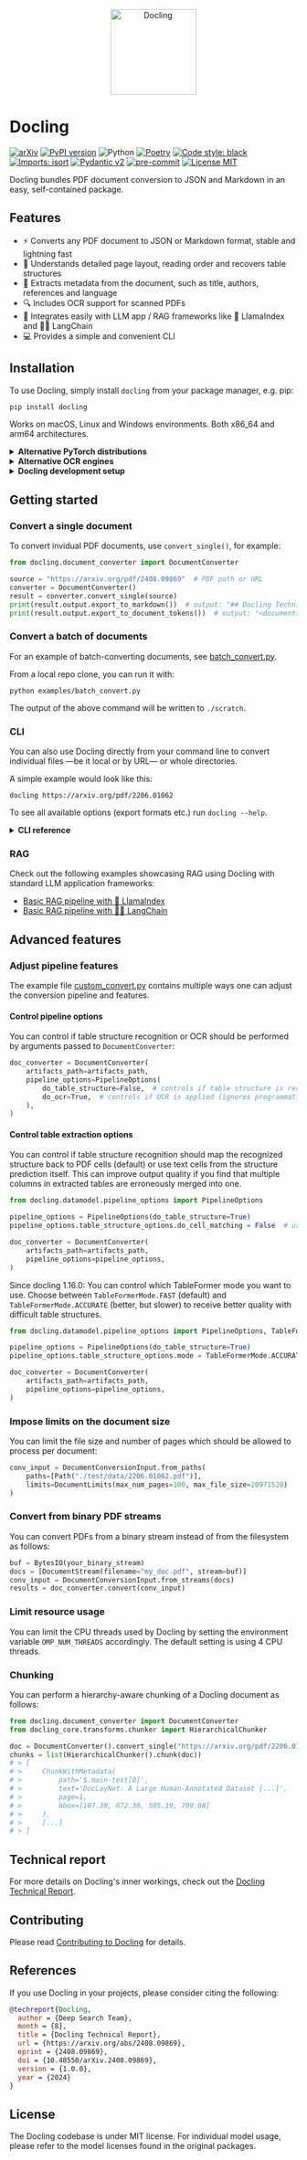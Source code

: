<p align="center">
  <a href="https://github.com/ds4sd/docling">
    <img loading="lazy" alt="Docling" src="https://github.com/DS4SD/docling/raw/main/logo.png" width="150" />
  </a>
</p>

# Docling

[![arXiv](https://img.shields.io/badge/arXiv-2408.09869-b31b1b.svg)](https://arxiv.org/abs/2408.09869)
[![PyPI version](https://img.shields.io/pypi/v/docling)](https://pypi.org/project/docling/)
![Python](https://img.shields.io/badge/python-3.10%20%7C%203.11%20%7C%203.12-blue)
[![Poetry](https://img.shields.io/endpoint?url=https://python-poetry.org/badge/v0.json)](https://python-poetry.org/)
[![Code style: black](https://img.shields.io/badge/code%20style-black-000000.svg)](https://github.com/psf/black)
[![Imports: isort](https://img.shields.io/badge/%20imports-isort-%231674b1?style=flat&labelColor=ef8336)](https://pycqa.github.io/isort/)
[![Pydantic v2](https://img.shields.io/endpoint?url=https://raw.githubusercontent.com/pydantic/pydantic/main/docs/badge/v2.json)](https://pydantic.dev)
[![pre-commit](https://img.shields.io/badge/pre--commit-enabled-brightgreen?logo=pre-commit&logoColor=white)](https://github.com/pre-commit/pre-commit)
[![License MIT](https://img.shields.io/github/license/DS4SD/docling)](https://opensource.org/licenses/MIT)

Docling bundles PDF document conversion to JSON and Markdown in an easy, self-contained package.

## Features
* ⚡ Converts any PDF document to JSON or Markdown format, stable and lightning fast
* 📑 Understands detailed page layout, reading order and recovers table structures
* 📝 Extracts metadata from the document, such as title, authors, references and language
* 🔍 Includes OCR support for scanned PDFs
* 🤖 Integrates easily with LLM app / RAG frameworks like 🦙 LlamaIndex and 🦜🔗 LangChain
* 💻 Provides a simple and convenient CLI

## Installation

To use Docling, simply install `docling` from your package manager, e.g. pip:
```bash
pip install docling
```

Works on macOS, Linux and Windows environments. Both x86_64 and arm64 architectures.

<details>
  <summary><b>Alternative PyTorch distributions</b></summary>

  The Docling models depend on the [PyTorch](https://pytorch.org/) library.
  Depending on your architecture, you might want to use a different distribution of `torch`.
  For example, you might want support for different accelerator or for a cpu-only version.
  All the different ways for installing `torch` are listed on their website <https://pytorch.org/>.

  One common situation is the installation on Linux systems with cpu-only support.
  In this case, we suggest the installation of Docling with the following options

  ```bash
  # Example for installing on the Linux cpu-only version
  pip install docling --extra-index-url https://download.pytorch.org/whl/cpu
  ```
</details>

<details>
  <summary><b>Alternative OCR engines</b></summary>

  Docling supports multiple OCR engines for processing scanned documents. The current version provides
  the following engines.

  | Engine | Installation | Usage |
  | ------ | ------------ | ----- |
  | [EasyOCR](https://github.com/JaidedAI/EasyOCR) | Default in Docling or via `pip install easyocr`. | `EasyOcrOptions` |
  | Tesseract | System dependency. See description for Tesseract and Tesserocr below.  | `TesseractOcrOptions` |
  | Tesseract CLI | System dependency. See description below. | `TesseractCliOcrOptions` |

  The Docling `DocumentConverter` allows to choose the OCR engine with the `ocr_options` settings. For example

  ```python
    from docling.datamodel.base_models import ConversionStatus, PipelineOptions
    from docling.datamodel.pipeline_options import PipelineOptions, EasyOcrOptions, TesseractOcrOptions
    from docling.document_converter import DocumentConverter

    pipeline_options = PipelineOptions()
    pipeline_options.do_ocr = True
    pipeline_options.ocr_options = TesseractOcrOptions()  # Use Tesseract

    doc_converter = DocumentConverter(
        pipeline_options=pipeline_options,
    )
  ```

  #### Tesseract installation

  [Tesseract](https://github.com/tesseract-ocr/tesseract) is a popular OCR engine which is available
  on most operating systems. For using this engine with Docling, Tesseract must be installed on your
  system, using the packaging tool of your choice. Below we provide example commands.
  After installing Tesseract you are expected to provide the path to its language files using the
  `TESSDATA_PREFIX` environment variable (note that it must terminate with a slash `/`).

  For macOS, we reccomend using [Homebrew](https://brew.sh/).

  ```console
  brew install tesseract leptonica pkg-config
  TESSDATA_PREFIX=/opt/homebrew/share/tessdata/
  echo "Set TESSDATA_PREFIX=${TESSDATA_PREFIX}"
  ```

  For Debian-based systems.

  ```console
  apt-get install tesseract-ocr tesseract-ocr-eng libtesseract-dev libleptonica-dev pkg-config
  TESSDATA_PREFIX=$(dpkg -L tesseract-ocr-eng | grep tessdata$)
  echo "Set TESSDATA_PREFIX=${TESSDATA_PREFIX}"
  ```

  For RHEL systems.

  ```console
  dnf install tesseract tesseract-devel tesseract-langpack-eng leptonica-devel
  TESSDATA_PREFIX=/usr/share/tesseract/tessdata/
  echo "Set TESSDATA_PREFIX=${TESSDATA_PREFIX}"
  ```

  #### Linking to Tesseract
  The most efficient usage of the Tesseract library is via linking. Docling is using
  the [Tesserocr](https://github.com/sirfz/tesserocr) package for this.

  If you get into installation issues of Tesserocr, we suggest using the following
  installation options:

  ```console
  pip uninstall tesserocr
  pip install --no-binary :all: tesserocr
  ```
</details>

<details>
  <summary><b>Docling development setup</b></summary>

  To develop for Docling (features, bugfixes etc.), install as follows from your local clone's root dir:
  ```bash
  poetry install --all-extras
  ```
</details>

## Getting started

### Convert a single document

To convert invidual PDF documents, use `convert_single()`, for example:

```python
from docling.document_converter import DocumentConverter

source = "https://arxiv.org/pdf/2408.09869"  # PDF path or URL
converter = DocumentConverter()
result = converter.convert_single(source)
print(result.output.export_to_markdown())  # output: "## Docling Technical Report[...]"
print(result.output.export_to_document_tokens())  # output: "<document><title><page_1><loc_20>..."
```

### Convert a batch of documents

For an example of batch-converting documents, see [batch_convert.py](https://github.com/DS4SD/docling/blob/main/examples/batch_convert.py).

From a local repo clone, you can run it with:

```
python examples/batch_convert.py
```
The output of the above command will be written to `./scratch`.

### CLI

You can also use Docling directly from your command line to convert individual files —be it local or by URL— or whole directories.

A simple example would look like this:
```console
docling https://arxiv.org/pdf/2206.01062
```

To see all available options (export formats etc.) run `docling --help`.

<details>
  <summary><b>CLI reference</b></summary>

  Here are the available options as of this writing (for an up-to-date listing, run `docling --help`):

  ```console
  $ docling --help

  Usage: docling [OPTIONS] source

  ╭─ Arguments ──────────────────────────────────────────────────────────────────────────────────────────────────────────────────╮
  │ *    input_sources      source  PDF files to convert. Can be local file / directory paths or URL. [default: None] [required] │
  ╰──────────────────────────────────────────────────────────────────────────────────────────────────────────────────────────────╯
  ╭─ Options ────────────────────────────────────────────────────────────────────────────────────────────────────────────────────╮
  │ --json       --no-json                            If enabled the document is exported as JSON. [default: no-json]            │
  │ --md         --no-md                              If enabled the document is exported as Markdown. [default: md]             │
  │ --txt        --no-txt                             If enabled the document is exported as Text. [default: no-txt]             │
  │ --doctags    --no-doctags                         If enabled the document is exported as Doc Tags. [default: no-doctags]     │
  │ --ocr        --no-ocr                             If enabled, the bitmap content will be processed using OCR. [default: ocr] │
  │ --backend                    [pypdfium2|docling]  The PDF backend to use. [default: docling]                                 │
  │ --output                     PATH                 Output directory where results are saved. [default: .]                     │
  │ --version                                         Show version information.                                                  │
  │ --help                                            Show this message and exit.                                                │
  ╰──────────────────────────────────────────────────────────────────────────────────────────────────────────────────────────────╯
  ```
</details>

### RAG
Check out the following examples showcasing RAG using Docling with standard LLM application frameworks:
- [Basic RAG pipeline with 🦙 LlamaIndex](https://github.com/DS4SD/docling/tree/main/examples/rag_llamaindex.ipynb)
- [Basic RAG pipeline with 🦜🔗 LangChain](https://github.com/DS4SD/docling/tree/main/examples/rag_langchain.ipynb)

## Advanced features

### Adjust pipeline features

The example file [custom_convert.py](https://github.com/DS4SD/docling/blob/main/examples/custom_convert.py) contains multiple ways
one can adjust the conversion pipeline and features.


#### Control pipeline options

You can control if table structure recognition or OCR should be performed by arguments passed to `DocumentConverter`:
```python
doc_converter = DocumentConverter(
    artifacts_path=artifacts_path,
    pipeline_options=PipelineOptions(
        do_table_structure=False,  # controls if table structure is recovered
        do_ocr=True,  # controls if OCR is applied (ignores programmatic content)
    ),
)
```

#### Control table extraction options

You can control if table structure recognition should map the recognized structure back to PDF cells (default) or use text cells from the structure prediction itself.
This can improve output quality if you find that multiple columns in extracted tables are erroneously merged into one.


```python
from docling.datamodel.pipeline_options import PipelineOptions

pipeline_options = PipelineOptions(do_table_structure=True)
pipeline_options.table_structure_options.do_cell_matching = False  # uses text cells predicted from table structure model

doc_converter = DocumentConverter(
    artifacts_path=artifacts_path,
    pipeline_options=pipeline_options,
)
```

Since docling 1.16.0: You can control which TableFormer mode you want to use. Choose between `TableFormerMode.FAST` (default) and `TableFormerMode.ACCURATE` (better, but slower) to receive better quality with difficult table structures.

```python
from docling.datamodel.pipeline_options import PipelineOptions, TableFormerMode

pipeline_options = PipelineOptions(do_table_structure=True)
pipeline_options.table_structure_options.mode = TableFormerMode.ACCURATE  # use more accurate TableFormer model

doc_converter = DocumentConverter(
    artifacts_path=artifacts_path,
    pipeline_options=pipeline_options,
)
```

### Impose limits on the document size

You can limit the file size and number of pages which should be allowed to process per document:
```python
conv_input = DocumentConversionInput.from_paths(
    paths=[Path("./test/data/2206.01062.pdf")],
    limits=DocumentLimits(max_num_pages=100, max_file_size=20971520)
)
```

### Convert from binary PDF streams

You can convert PDFs from a binary stream instead of from the filesystem as follows:
```python
buf = BytesIO(your_binary_stream)
docs = [DocumentStream(filename="my_doc.pdf", stream=buf)]
conv_input = DocumentConversionInput.from_streams(docs)
results = doc_converter.convert(conv_input)
```
### Limit resource usage

You can limit the CPU threads used by Docling by setting the environment variable `OMP_NUM_THREADS` accordingly. The default setting is using 4 CPU threads.

### Chunking

You can perform a hierarchy-aware chunking of a Docling document as follows:

```python
from docling.document_converter import DocumentConverter
from docling_core.transforms.chunker import HierarchicalChunker

doc = DocumentConverter().convert_single("https://arxiv.org/pdf/2206.01062").legacy_output
chunks = list(HierarchicalChunker().chunk(doc))
# > [
# >     ChunkWithMetadata(
# >         path='$.main-text[0]',
# >         text='DocLayNet: A Large Human-Annotated Dataset [...]',
# >         page=1,
# >         bbox=[107.30, 672.38, 505.19, 709.08]
# >     ),
# >     [...]
# > ]
```


## Technical report

For more details on Docling's inner workings, check out the [Docling Technical Report](https://arxiv.org/abs/2408.09869).

## Contributing

Please read [Contributing to Docling](https://github.com/DS4SD/docling/blob/main/CONTRIBUTING.md) for details.


## References

If you use Docling in your projects, please consider citing the following:

```bib
@techreport{Docling,
  author = {Deep Search Team},
  month = {8},
  title = {Docling Technical Report},
  url = {https://arxiv.org/abs/2408.09869},
  eprint = {2408.09869},
  doi = {10.48550/arXiv.2408.09869},
  version = {1.0.0},
  year = {2024}
}
```

## License

The Docling codebase is under MIT license.
For individual model usage, please refer to the model licenses found in the original packages.
